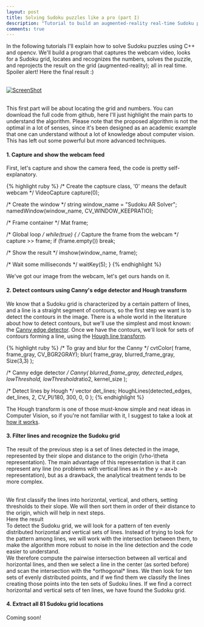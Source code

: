 ```yaml
---
layout: post
title: Solving Sudoku puzzles like a pro (part I) 
description: "Tutorial to build an augmented-reality real-time Sudoku puzzle solver in C++ using opencv."
comments: true
---
```




In the following tutorials I'll explain how to solve Sudoku puzzles using C++ and opencv. We'll build a program that captures the webcam video, looks for a Sudoku grid, locates and recognizes the numbers, solves the puzzle, and reprojects the result on the grid (augmented-reality); all in real time. Spoiler alert! Here the final result :)  <br />
<br />

[![ScreenShot](http://img.youtube.com/vi/OnASlP1SFX0/0.jpg)](https://www.youtube.com/watch?v=OnASlP1SFX0)

<br />
This first part will be about locating the grid and numbers. You can download the full code from github, here I'll just highlight the main parts to understand the algorithm. Please note that the proposed algorithm is not the optimal in a lot of senses, since it's been designed as an academic example that one can understand without a lot of knowledge about computer vision. This has left out some powerful but more advanced techniques.

####  1. Capture and show the webcam feed
First, let's capture and show the camera feed, the code is pretty self-explanatory.

{% highlight ruby %}
/* Create the captsure class, '0' means the default webcam */
VideoCapture capture(0);

/* Create the window */
string window_name = "Sudoku AR Solver";
namedWindow(window_name, CV_WINDOW_KEEPRATIO);
    
/* Frame container */
Mat frame;

/* Global loop */
while(true)
{
   /* Capture the frame from the webcam */
   capture >> frame;
   if (frame.empty())
      break;

   /* Show the result */
   imshow(window_name, frame);

   /* Wait some milliseconds */
   waitKey(5);
}
{% endhighlight %}

We've got our image from the webcam, let's get ours hands on it.

####  2. Detect contours using Canny's edge detector and Hough transform
We know that a Sudoku grid is characterized by a certain pattern of lines, and a line is a straight segment of contours, so the first step we want is to detect the contours in the image. There is a whole world in the literature about how to detect contours, but we'll use the simplest and most known: the [Canny edge detector](http://docs.opencv.org/doc/tutorials/imgproc/imgtrans/canny_detector/canny_detector.html). Once we have the contours, we'll look for sets of contours forming a line, using the [Hough line transform](http://docs.opencv.org/doc/tutorials/imgproc/imgtrans/hough_lines/hough_lines.html).

{% highlight ruby %}
/* To gray and blur for the Canny */
cvtColor( frame, frame_gray, CV_BGR2GRAY);
blur( frame_gray, blurred_frame_gray, Size(3,3) );
            
/* Canny edge detector */
Canny( blurred_frame_gray, detected_edges, lowThreshold, lowThreshold*ratio2, kernel_size );

/* Detect lines by Hough */
vector<Vec2f> det_lines;
HoughLines(detected_edges, det_lines, 2, CV_PI/180, 300, 0, 0 );
{% endhighlight %} 

The Hough transform is one of those must-know simple and neat ideas in Computer Vision, so if you're not familiar with it, I suggest to take a look at [how it works](http://en.wikipedia.org/wiki/Hough_transform).

####  3. Filter lines and recognize the Sudoku grid
The result of the previous step is a set of lines detected in the image, represented by their slope and distance to the origin (\rho-\theta representation). The main advantage of this representation is that it can represent any line (no problems with vertical lines as in the y = ax+b representation), but as a drawback, the analytical treatment tends to be more complex.

<br/>
We first classify the lines into horizontal, vertical, and others, setting thresholds to their slope. We will then sort them in order of their distance to the origin, which will help in next steps.

<br/>
Here the result


<br/>
To detect the Sudoku grid, we will look for a pattern of ten evenly distributed horizontal and vertical sets of lines. Instead of trying to look for the pattern among lines, we will work with the intersection between them, to make the algorithm more robust to noise in the line detection and the code easier to understand.

<br/>
We therefore compute the pairwise intersection between all vertical and horizontal lines, and then we select a line in the center (as sorted before) and scan the intersection with the *orthogonal* lines. We then look for ten sets of evenly distributed points, and if we find them we classify the lines creating those points into the ten sets of Sudoku lines. If we find a correct horizontal and vertical sets of ten lines, we have found the Sudoku grid.

####  4. Extract all 81 Sudoku grid locations
Coming soon!